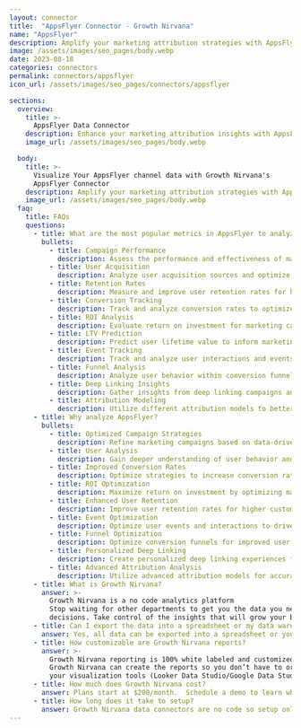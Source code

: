 ```yaml
---
layout: connector
title:  "AppsFlyer Connector - Growth Nirvana"
name: "AppsFlyer"
description: Amplify your marketing attribution strategies with AppsFlyer integration, gaining actionable insights from campaign data analysis.
image: /assets/images/seo_pages/body.webp
date: 2023-08-18
categories: connectors
permalink: connectors/appsflyer
icon_url: /assets/images/seo_pages/connectors/appsflyer

sections:
  overview:
    title: >-
      AppsFlyer Data Connector
    description: Enhance your marketing attribution insights with AppsFlyer integration. Seamlessly track and analyze marketing data, unlocking insights that shape campaign strategies, user analysis, and ROI optimization.
    image_url: /assets/images/seo_pages/body.webp

  body:
    title: >-
      Visualize Your AppsFlyer channel data with Growth Nirvana's
      AppsFlyer Connector
    description: Amplify your marketing attribution strategies with AppsFlyer integration, gaining actionable insights from campaign data analysis.
    image_url: /assets/images/seo_pages/body.webp
  faq:
    title: FAQs
    questions:
      - title: What are the most popular metrics in AppsFlyer to analyze?
        bullets:
          - title: Campaign Performance
            description: Assess the performance and effectiveness of marketing campaigns.
          - title: User Acquisition
            description: Analyze user acquisition sources and optimize acquisition strategies.
          - title: Retention Rates
            description: Measure and improve user retention rates for higher customer lifetime value.
          - title: Conversion Tracking
            description: Track and analyze conversion rates to optimize conversion funnels.
          - title: ROI Analysis
            description: Evaluate return on investment for marketing campaigns.
          - title: LTV Prediction
            description: Predict user lifetime value to inform marketing strategies.
          - title: Event Tracking
            description: Track and analyze user interactions and events within your app.
          - title: Funnel Analysis
            description: Analyze user behavior within conversion funnels to optimize user journeys.
          - title: Deep Linking Insights
            description: Gather insights from deep linking campaigns and optimize user experiences.
          - title: Attribution Modeling
            description: Utilize different attribution models to better understand the impact of marketing channels.
      - title: Why analyze AppsFlyer?
        bullets:
          - title: Optimized Campaign Strategies
            description: Refine marketing campaigns based on data-driven insights.
          - title: User Analysis
            description: Gain deeper understanding of user behavior and preferences.
          - title: Improved Conversion Rates
            description: Optimize strategies to increase conversion rates.
          - title: ROI Optimization
            description: Maximize return on investment by optimizing marketing efforts.
          - title: Enhanced User Retention
            description: Improve user retention rates for higher customer lifetime value.
          - title: Event Optimization
            description: Optimize user events and interactions to drive desired actions.
          - title: Funnel Optimization
            description: Optimize conversion funnels for improved user journeys and conversions.
          - title: Personalized Deep Linking
            description: Create personalized deep linking experiences for enhanced user engagement.
          - title: Advanced Attribution Analysis
            description: Utilize advanced attribution models for accurate understanding of marketing impact.
      - title: What is Growth Nirvana?
        answer: >-
          Growth Nirvana is a no code analytics platform 
          Stop waiting for other departments to get you the data you need to make critical business 
          decisions. Take control of the insights that will grow your business.
      - title: Can I export the data into a spreadsheet or my data warehouse?
        answer: Yes, all data can be exported into a spreadsheet or your data warehouse (Google BigQuery, AWS, Snowflake, Azure, etc)
      - title: How customizable are Growth Nirvana reports?
        answer: >-
          Growth Nirvana reporting is 100% white labeled and customized to your specifications.
          Growth Nirvana can create the reports so you don’t have to or you can connect
          your visualization tools (Looker Data Studio/Google Data Studio, Tableau, PowerBI, etc) to Growth Nirvana.
      - title: How much does Growth Nirvana cost?
        answer: Plans start at $200/month.  Schedule a demo to learn what plan is best for you.
      - title: How long does it take to setup?
        answer: Growth Nirvana data connectors are no code so setup only requires a few clicks.
---
```

